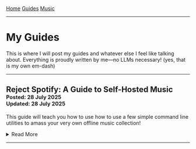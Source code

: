 <title>Miles' Site</title>

[Home](./index.html) [Guides](./guides.html) [Music](./music.html)

---

# My Guides

This is where I will post my guides and whatever else I feel like talking about. Everything is proudly written by me—no LLMs necessary! (yes, that is my own em-dash)

---

## Reject Spotify: A Guide to Self-Hosted Music<br><sup><sup>Posted: 28 July 2025</sup></sup><br><sup><sup>Updated: 28 July 2025</sup></sup>

This guide will teach you how to use how to use a few simple command line utilities to amass your very own offline music collection!

<details>

<summary>Read More</summary>

### Overview

We will be using `yt-dlp` and `beet` to download and organize our music. We can either play the collection directly off of our personal computer, or set up a streaming service on our home server! While this guide is primarily written for Linux users, things shouldn't be too different for Windows/Mac users (other than the installation experience).

### Why do this?

#### Ownership

The main reason we might want to do this is for control. With music streaming, you do not own anything! These streaming services have every right to remove music on a whim, for any reason (often as mundane as licensing issues!).

#### Ethics

You might also find yourself disgruntled with Spotify, after their recent debacle with [investing in AI war technologies](https://www.cnbc.com/2025/06/17/spotifys-daniel-ek-leads-investment-in-defense-startup-helsing.html). This has led several notable artists to [leave the platform completely](https://www.theguardian.com/music/2025/jul/26/king-gizzard-and-the-lizard-wizard-join-spotify-exodus-over-arms-industry-link-ntwnfb).

It is also worth noting that [artists do not make much revenue from music streaming](https://www.latimes.com/entertainment-arts/music/story/2021-04-19/spotify-artists-royalty-rate-apple-music), especially smaller artists!

#### Finances

To be clear, I do not condone piracy! After all, the example in this tutorial will be using royalty-free music. And besides, think of the streaming companies' shareholders!

With that being said, this is the exact same process with all music, regardless of copyrights/royalties (don't do it though, I will give you a slap on the wrist!).

If you still *were* to do this, you might argue that [culture should not be behind a paywall](https://www.pcgamer.com/gaming-industry/ultrakill-dev-says-its-fine-to-pirate-his-game-if-you-dont-have-money-to-spare-culture-shouldnt-exist-only-for-those-who-can-afford-it/). It could also serve as a way to demo music before you purchase your own copy (such as CDs or Vinyl).

### Obtaining the Music

#### Physical Media

If you already own physical media of any kind, you are in luck!

If you have CDs, use a computer's CD player to rip the individual files. I would recommend ripping them in the FLAC format, which makes an exact (lossless) copy of the CD, as opposed to lossy formats like MP3 or OPUS. If you do not have much space or are alright with potential losses in quality, then lossy formats will save you a lot of space. If you want a lossy format, [OPUS at 128 KB/s is basically indistinguishable to the human ear](https://wiki.xiph.org/Opus_Recommended_Settings).

Analog media (like vinyl or cassette tapes) are a bit more involved. You will need to play them through their respective devices, but with the output being routed either into your computer's line-in or microphone port (I would only use the microphone port if you do not have a line-in, or do not have an amp/pre-amp). Then, you would use a program such as [audacity](https://github.com/audacity/audacity) to record this playback and save it to a file (again, I would recommend FLAC if you have the space and OPUS at 128 KB/s if you don't). Read [here](https://manual.audacityteam.org/man/sample_workflow_for_tape_digitization.html) for ripping tapes with Audacity and [here](https://manual.audacityteam.org/man/sample_workflow_for_lp_digitization.html) for ripping vinyl with Audacity. For these rips to work with the rest of the tutorial, make sure to split the recordings into individual tracks with their appropriate names.

#### Downloaded Media

If you would like to purchase digital music from artists on the internet, you should check out [Bandcamp](https://bandcamp.com/)!

Otherwise, for music not already in physical possession, we will be using [yt-dlp](https://github.com/yt-dlp/yt-dlp). It is available in most package managers under the name `yt-dlp` (though **be mindful** that outdated versions often **do not work right** when trying to download from Youtube!). You can check if your version is recent by typing the command `yt-dlp --version`, which in my case returned `2025.06.30`. It should also be noted that ffmpeg must be installed for things to work properly. For more detailed installation instructions, see [here](https://liassica.codeberg.page/posts/0001-yt-dlp/).

Now, on Youtube, find the album you would like (in this case we will use [Kevin MacLeod's Polka! Polka! Polka!](https://www.youtube.com/watch?v=eJ6QlglqkYA&list=OLAK5uy_mdJyQFdloubaXxKxDzgmW5455z_lfCgtQ)). Go into the directory you would like this saved, and simply type `yt-dlp -x https://www.youtube.com/watch?v=eJ6QlglqkYA&list=OLAK5uy_mdJyQFdloubaXxKxDzgmW5455z_lfCgtQ` (the `-x` tells the downloader to only save the audio, not the video as well).

Now, if all went well, the tracks are now saved on your computer:

    user@latitude ~/temp> ls
    'Double Polka [eJ6QlglqkYA].opus'
    'Dvorak Polka [GF9CSn3gMnE].opus'
    'Four Beers'\'' Polka [qvhQzHEABGI].opus'
    'Glee Club Polka [oSbS4_J5ujg].opus'
    'Manic Polka [A-bWfr20PRo].opus'
    'No Spam Polka [J52o2NPuI-E].opus'
    'Pixel Peeker Polka - faster [JbspWYbuxgE].opus'
    'Pixel Peeker Polka - slower [mNIxHMYRPRw].opus'
    'Snare Bounce Polka [0uXtpW9wg4A].opus'
    'Spazzmatica Polka [vx2tQgtT1Tc].opus'
    'Super Polka [u1TfN3H2VCA].opus'
    user@latitude ~/temp> 

### Organizing the Music

#### Installing Beets

We may now have the music, but this can quickly become an unorganized mess! Not to mention that when opened in a media player, there is no track ordering, album cover, and other crucial metadata (with the exception of some CD rips)! Luckily, [beets](https://beets.readthedocs.io/) will alleviate all of these problems! It is available with many package managers, with specific installation instructions on their website.

#### Configuring Beets

To configure beets, type `beet config -e`. This is what my config currently looks like:

    directory: /mnt/audio/music
    library: /mnt/audio/music/musiclibrary.db
    import:
        move: yes
        write: yes
    plugins:
        chroma
        fromfilename
        fetchart
        lyrics
    chroma:
        auto: yes
    fetchart:
        auto: yes
    lyrics:
        auto: no
        translate:
	    api_key:
            from_languages: []
            to_language:
        dist_thresh: 0.11
        fallback: null
        force: no
        google_API_key: null
        google_engine_ID: 009217259823014548361:lndtuqkycfu
        print: no
        sources: [lrclib, google, genius, tekstowo]
        synced: no

You should really read the [documentation](https://beets.readthedocs.io/en/stable/guides/main.html) before using this program, but essentially, whenever I import music from any path on my system, this config will have the properly formatted music placed in `/mnt/audio/music`, with the unformatted music being deleted.

#### Installing Chroma

Before we continue, one crucial plugin (also the hardest part) must be installed separately: [chroma](https://beets.readthedocs.io/en/stable/plugins/chroma.html). Chroma will 'listen' to each song and see if it sounds similar to any known songs (called fingerprinting). This is useful when the music being imported is poorly named/tagged, which can often happen with Youtube downloads.

In addition to the chromaprint package you will also need to install an audio decoder. On my Fedora 42 system, I installed the `chromaprint-tools` package and already had ffmpeg installed. Assuming you are using my config, chroma will automatically run when you import new media.

#### Importing Our Music

when running `beet import .` in our download directory, we get the following output:

    user@latitude ~/temp> beet import .

    /home/user/temp (11 items)

      Match (75.4%):
      Kevin MacLeod - Polka! Polka! Polka!
      ≠ album, artist, tracks
      MusicBrainz, Digital Media, 2014, XW, None, None, None
      https://musicbrainz.org/release/4efbe3b0-3eb4-4c0f-93d0-a867ec5b396d
      ≠ Artist:  -> Kevin MacLeod
         ≠ (#0) Double Polka [eJ6QlglqkYA] (3:42) -> (#1) Double Polka (3:42)
         ≠ (#0) Dvorak Polka [GF9CSn3gMnE] (1:45) -> (#2) Dvorak Polka (1:45)
         ≠ (#0) Four Beers' Polka [qvhQzHEABGI] (2:27) -> (#3) Four Beers’ Polka (2:27)
         ≠ (#0) Glee Club Polka [oSbS4_J5ujg] (3:26) -> (#4) Glee Club Polka (3:26)
         ≠ (#0) Manic Polka [A-bWfr20PRo] (3:18) -> (#5) Manic Polka (3:18)
         ≠ (#0) No Spam Polka [J52o2NPuI-E] (3:22) -> (#6) No Spam Polka (3:22)
         ≠ (#0) Pixel Peeker Polka - faster [JbspWYbuxgE] (3:22) -> (#7) Pixel Peeker Polka (faster) (3:22)
         ≠ (#0) Pixel Peeker Polka - slower [mNIxHMYRPRw] (3:48) -> (#8) Pixel Peeker Polka (slower) (3:48)
         ≠ (#0) Snare Bounce Polka [0uXtpW9wg4A] (2:40) -> (#9) Snare Bounce Polka (2:40)
         ≠ (#0) Spazzmatica Polka [vx2tQgtT1Tc] (1:36) -> (#10) Spazzmatica Polka (1:36)
         ≠ (#0) Super Polka [u1TfN3H2VCA] (0:49) -> (#11) Super Polka (0:49)
    ➜ [A]pply, More candidates, Skip, Use as-is, as Tracks, Group albums,
    Enter search, enter Id, aBort? 

Since everything looks correct, we will enter `A` as our response. Now we can see that all of the music is in the specified library directory, organized as ARTIST/ALBUM with consistent naming, metadata, and an album cover!

    user@latitude /m/a/m/Kevin MacLeod> pwd
    /mnt/audio/music/Kevin MacLeod
    user@latitude /m/a/m/Kevin MacLeod> ls Polka!\ Polka!\ Polka!/
    '01 Double Polka.opus'       '07 Pixel Peeker Polka (faster).opus'
    '02 Dvorak Polka.opus'       '08 Pixel Peeker Polka (slower).opus'
    '03 Four Beers’ Polka.opus'  '09 Snare Bounce Polka.opus'
    '04 Glee Club Polka.opus'    '10 Spazzmatica Polka.opus'
    '05 Manic Polka.opus'        '11 Super Polka.opus'
    '06 No Spam Polka.opus'       cover.jpg
    user@latitude /m/a/m/Kevin MacLeod> 

### Enjoying the Music!

* album-oriented music players

### Optional: Streaming the Music

* navidrome

</details>

---
